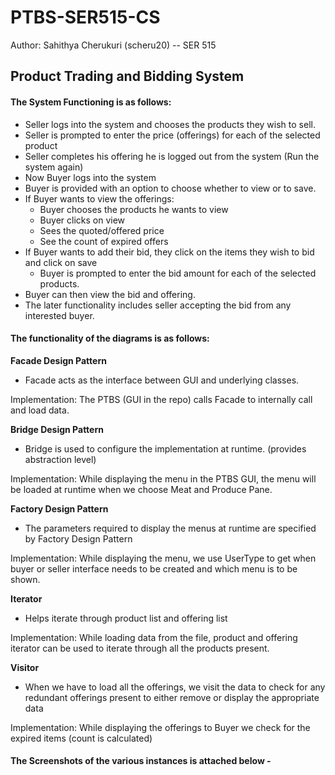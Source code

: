 # PTBS-SER515-CS
 Author: Sahithya Cherukuri (scheru20) --
SER 515 
 ## Product Trading and Bidding System

#### The System Functioning is as follows: 
- Seller logs into the system and chooses the products they wish to sell.
- Seller is prompted to enter the price (offerings) for each of the selected product
- Seller completes his offering he is logged out from the system
(Run the system again)
- Now Buyer logs into the system
- Buyer is provided with an option to choose whether to view or to save.
- If Buyer wants to view the offerings:
    - Buyer chooses the products he wants to view
    - Buyer clicks on view
    - Sees the quoted/offered price
    - See the count of expired offers
- If Buyer wants to add their bid, they click on the items they wish to bid and click on save
    - Buyer is prompted to enter the bid amount for each of the selected products.
- Buyer can then view the bid and offering.
- The later functionality includes seller accepting the bid from any interested buyer. 


#### The functionality of the diagrams is as follows:

**Facade Design Pattern**
- Facade acts as the interface between GUI and underlying classes. 

Implementation: The PTBS (GUI in the repo) calls Facade to internally call and load data. 

**Bridge Design Pattern**
- Bridge is used to configure the implementation at runtime. (provides abstraction level)
 
Implementation: While displaying the menu in the PTBS GUI, the menu will be loaded at runtime when we choose Meat and Produce Pane.

**Factory Design Pattern**
- The parameters required to display the menus at runtime are specified by Factory Design Pattern

Implementation:  While displaying the menu, we use UserType to get when buyer or seller interface needs to be created and which menu is to be shown.

**Iterator**
- Helps iterate through product list and offering list

Implementation: While loading data from the file, product and offering iterator can be used to iterate through all the products present.

**Visitor**
- When we have to load all the offerings, we visit the data to check for any redundant offerings present to either remove or display the appropriate data

Implementation: While displaying the offerings to Buyer we check for the expired items (count is calculated)
 
#### The Screenshots of the various instances is attached below - 
